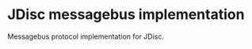 <!-- Copyright Verizon Media. Licensed under the terms of the Apache 2.0 license. See LICENSE in the project root. -->
# JDisc messagebus implementation

Messagebus protocol implementation for JDisc.
